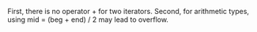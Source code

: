 First, there is no operator + for two iterators. Second, for arithmetic types, using mid = (beg + end) / 2 may lead to overflow.
